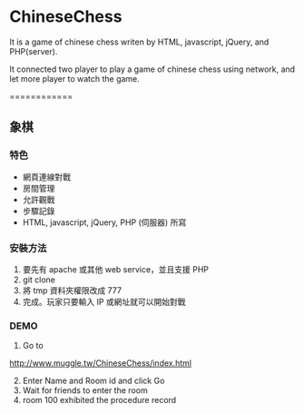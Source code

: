 ChineseChess
============

It is a game of chinese chess writen by HTML, javascript, jQuery, and PHP(server).

It connected two player to play a game of chinese chess using network, and let more player to watch the game.

============

## 象棋

### 特色

- 網頁連線對戰
- 房間管理
- 允許觀戰
- 步驟記錄
- HTML, javascript, jQuery, PHP (伺服器) 所寫

### 安裝方法

1. 要先有 apache 或其他 web service，並且支援 PHP
2. git clone
3. 將 tmp 資料夾權限改成 777
4. 完成。玩家只要輸入 IP 或網址就可以開始對戰

### DEMO

1. Go to

  http://www.muggle.tw/ChineseChess/index.html

2. Enter Name and Room id and click Go
3. Wait for friends to enter the room
4. room 100 exhibited the procedure record
